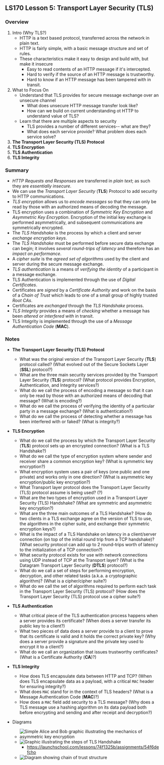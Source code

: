 ## LS170 Lesson 5: Transport Layer Security (TLS)



### Overview

1. Intro (Why TLS?)
   * HTTP is a text based protocol, transferred across the network in plain text.
   * HTTP is fairly simple, with a basic message structure and set of rules.
   * These characteristics make it easy to design and build with, but make it insecure
     * Easy to read contents of an HTTP message if it's intercepted.
     * Hard to verify if the source of an HTTP message is trustworthy.
     * Hard to know if an HTTP message has been tampered with in transit.
2. What to Focus On
   * Understand that TLS provides for secure message exchange over an unsecure channel
     * What does unsecure HTTP message transfer look like?
     * How can we build on current understanding ot HTTP to understand value of TLS?
   * Learn that there are multiple aspects to security
     * TLS provides a number of different services-- what are they?
     * What does each service provide? What problem does each service solve?
3. **The Transport Layer Security (TLS) Protocol**
4. **TLS Encryption**
5. **TLS Authentication**
6. **TLS Integrity**



### Summary

* *HTTP Requests and Responses* are transferred in *plain text*; as such they are *essentially insecure*.
* We can use the *Transport Layer Security* (**TLS**) Protocol to add security to HTTP communications.
* *TLS encryption* allows us to *encode messages* so that they can only be read by those with an authorized means of decoding the message.
* TLS encryption uses a combination of *Symmetric Key Encryption* and *Asymmetric Key Encryption*. Encryption of the initial key exchange is performed asymmetrically, and subsequent communications are symmetrically encrypted.
* The *TLS Handshake* is the process by which a client and server *exchange encryption keys*.
* The *TLS Handshake* must be performed before secure data exchange can begin; it involves *several round-trips of latency* and therefore has an *impact on performance*.
* A *cipher suite* is the *agreed set of algorithms* used by the client and server during the secure message exchange.
* *TLS authentication* is a means of *verifying the identity* of a participant in a message exchange.
* TLS Authentication is implemented through the use of *Digital Certificates*.
* Certificates are *signed* by a *Certificate Authority* and work on the basis of a *Chain of Trust* which leads to one of a small group of highly trusted *Root CAs*.
* Certificates are *exchanged* through the *TLS Handshake* process.
* *TLS Integrity* provides a means of *checking* whether a message has been *altered or interfered with* in transit.
* TLS Integrity is implemented through the use of a *Message Authentication Code* (**MAC**).

### Notes

* **The Transport Layer Security (TLS) Protocol**
  * What was the original version of the Transport Layer Security (**TLS**) protocol called? (What evolved out of the Secure Sockets Layer (**SSL**) protocol?)
  * What are the three main security services provided by the Transport Layer Security (**TLS**) protocol? (What protocol provides Encryption, Authentication, and Integrity services?)
  * What do we call the process of encoding a message so that it can only be read by those with an authorized means of decoding that message? (What is encoding?)
  * What do we call the process of verifying the identity of a particular party in a message exchange? (What is authentication?)
  * What do we call the process of detecting whether a message has been interfered with or faked? (What is integrity?)
* **TLS Encryption**
  * What do we call the process by which the Transport Layer Security (**TLS**) protocol sets up an encrypted connection? (What is a TLS Handshake?)
  * What do we call the type of encryption system where sender and receiver share a common encryption key? (What is symmetric key encryption?)
  * What encryption system uses a pair of keys (one public and one private) and works only in one direction? (What is asymmetric key encryption/public key encryption?)
  * What Transport layer protocol does the Transport Layer Security (TLS) protocol assume is being used? (?)
  * What are the two types of encryption used in a Transport Layer Security (TLS) Handshake? (What are symmetric and asymmetric key encryption?)
  * What are the three main outcomes of a TLS Handshake? (How do two clients in a TLS exchange agree on the version of TLS to use, the algorithms in the cipher suite, and exchange their symmetric encryption keys?)
  * What is the impact of a TLS Handshake on latency in a client/server connection (on top of the initial round trip from a TCP handshake)? (What security protocol can add up to 2 round-trips worth of latency to the initialization of a TCP connection?)
  * What security protocol exists for use with network connections using UDP instead of TCP at the Transport layer? (What is the Datagram Transport Layer Security (**DTLS**) protocol?)
  * What do we call a set of steps for performing encryption, decryption, and other related tasks (a.k.a. a cryptographic algorithm)? (What is a cipher/cipher suite?)
  * What do we call the set of algorithms required to perform each task in the Transport Layer Security (TLS) protocol? (How does the Transport Layer Security (TLS) protocol use a cipher suite?)
* **TLS Authentication**
  * What critical piece of the TLS authentication process happens when a server provides its certificate? (When does a server transfer its public key to a client?)
  * What two pieces of data does a server provide to a client to prove that its certificate is valid and it holds the correct private key? (Why does a server provide a signature and the private key used to encrypt it to a client?)
  * What do we call an organization that issues trustworthy certificates? (What is a Certificate Authority (**CA**)?)
* **TLS Integrity**
  * How does TLS encapsulate data between HTTP and TCP? (When does TLS encapsulate data as a payload, with a critical `MAC` header for ensuring integrity?)
  * What does `MAC` stand for in the context of TLS headers? (What is a Message Authentication Code (**MAC**)?)
  * How does a `MAC` field add security to a TLS message? (Why does a TLS message use a hashing algorithm on its data payload both before encrypting and sending and after receipt and decryption?)

* Diagrams
  * ![Simple Alice and Bob graphic illustrating the mechanics of asymmetric key encryption](https://da77jsbdz4r05.cloudfront.net/images/ls170/tls-encryption-asymmetric.png)
  * ![Graphic illustrating the steps of TLS Handshake](https://da77jsbdz4r05.cloudfront.net/images/ls170/tls-encryption-tls-handshake.png)
    * https://launchschool.com/lessons/74f1325b/assignments/54f6defcho
  * ![Diagram showing chain of trust structure](https://da77jsbdz4r05.cloudfront.net/images/ls170/tls-authentication-chain-of-trust.png)

